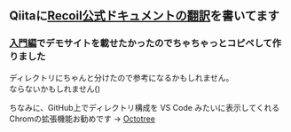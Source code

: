 ## Qiitaに[Recoil公式ドキュメントの翻訳](https://qiita.com/Daichi44/items/4236857dac4a3365f434)を書いてます

### [入門編](https://qiita.com/Daichi44/items/3356aaeb7a387b520621)でデモサイトを載せたかったのでちゃちゃっとコピペして作りました

ディレクトリにちゃんと分けたので参考になるかもしれません。<br>
ならないかもしれません()

ちなみに、GitHub上でディレクトリ構成を VS Code みたいに表示してくれるChromの拡張機能お勧めです
→ [Octotree](https://www.octotree.io/)
